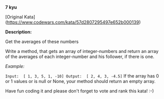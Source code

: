 **7 kyu**

[Original Kata] (https://www.codewars.com/kata/57d2807295497e652b000139)

**Description:**

Get the averages of these numbers

Write a method, that gets an array of integer-numbers and return an array of the averages of each integer-number and his follower, if there is one.

*Example:*

`Input:  [ 1, 3, 5, 1, -10]
Output:  [ 2, 4, 3, -4.5]`
If the array has 0 or 1 values or is null or None, your method should return an empty array.

Have fun coding it and please don't forget to vote and rank this kata! :-)
